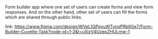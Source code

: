 Form builder app where one set of users can create forms and view form responses. And on the other hand, other set of users can fill the forms which are shared through public links.

link: https://www.figma.com/design/WVeL1QPpyuWTynqPRb9Ge7/Form-Builder-Cuvette-Task?node-id=1-2&t=uSjzV4UzepZHULmw-1
